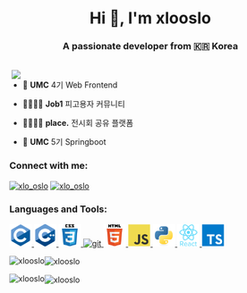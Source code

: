 <h1 align="center">Hi 👋, I'm xlooslo</h1>
<h3 align="center">A passionate developer from 🇰🇷 Korea</h3>
<br/>

<img align="right" width="500" src="https://mblogthumb-phinf.pstatic.net/20160916_23/crist9112_1474000783275Bi5is_GIF/tumblr_ntl6adJeov1tpri36o1_400.gif?type=w800"/>

- 🏢 **UMC** 4기 Web Frontend

- 👨‍👩‍👧‍👦 **Job1** 피고용자 커뮤니티

- 👨‍👩‍👧‍👦 **place.** 전시회 공유 플랫폼

- 🏢 **UMC** 5기 Springboot

<h3 align="left">Connect with me:</h3>
<p align="left">
<a href="https://instagram.com/xlo_oslo" target="blank"><img align="center" src="https://raw.githubusercontent.com/rahuldkjain/github-profile-readme-generator/master/src/images/icons/Social/instagram.svg" alt="xlo_oslo" height="30" width="40" /></a>
<a href="https://www.youtube.com/c/xlo_oslo" target="blank"><img align="center" src="https://raw.githubusercontent.com/rahuldkjain/github-profile-readme-generator/master/src/images/icons/Social/youtube.svg" alt="xlo_oslo" height="30" width="40" /></a>
</p>

<h3 align="left">Languages and Tools:</h3>
<p align="left"> <a href="https://www.cprogramming.com/" target="_blank" rel="noreferrer"> <img src="https://raw.githubusercontent.com/devicons/devicon/master/icons/c/c-original.svg" alt="c" width="40" height="40"/> </a> <a href="https://www.w3schools.com/cpp/" target="_blank" rel="noreferrer"> <img src="https://raw.githubusercontent.com/devicons/devicon/master/icons/cplusplus/cplusplus-original.svg" alt="cplusplus" width="40" height="40"/> </a> <a href="https://www.w3schools.com/css/" target="_blank" rel="noreferrer"> <img src="https://raw.githubusercontent.com/devicons/devicon/master/icons/css3/css3-original-wordmark.svg" alt="css3" width="40" height="40"/> </a> <a href="https://git-scm.com/" target="_blank" rel="noreferrer"> <img src="https://www.vectorlogo.zone/logos/git-scm/git-scm-icon.svg" alt="git" width="40" height="40"/> </a> <a href="https://www.w3.org/html/" target="_blank" rel="noreferrer"> <img src="https://raw.githubusercontent.com/devicons/devicon/master/icons/html5/html5-original-wordmark.svg" alt="html5" width="40" height="40"/> </a> <a href="https://developer.mozilla.org/en-US/docs/Web/JavaScript" target="_blank" rel="noreferrer"> <img src="https://raw.githubusercontent.com/devicons/devicon/master/icons/javascript/javascript-original.svg" alt="javascript" width="40" height="40"/> </a> <a href="https://www.python.org" target="_blank" rel="noreferrer"> <img src="https://raw.githubusercontent.com/devicons/devicon/master/icons/python/python-original.svg" alt="python" width="40" height="40"/> </a> <a href="https://reactjs.org/" target="_blank" rel="noreferrer"> <img src="https://raw.githubusercontent.com/devicons/devicon/master/icons/react/react-original-wordmark.svg" alt="react" width="40" height="40"/> </a> <a href="https://www.typescriptlang.org/" target="_blank" rel="noreferrer"> <img src="https://raw.githubusercontent.com/devicons/devicon/master/icons/typescript/typescript-original.svg" alt="typescript" width="40" height="40"/> </a> </p>

<p><img align="left" src="http://mazassumnida.wtf/api/generate_badge?boj=bluearth4587" alt="xlooslo" /></p>

<p><img align="center" src="https://github-readme-stats.vercel.app/api?username=xlooslo&show_icons=true&locale=en&theme=radical" alt="xlooslo" /></p>

<p><img align="left" src="https://github-readme-streak-stats.herokuapp.com/?user=xlooslo&theme=dark" alt="xlooslo" /></p>

<p><img align="center" src="https://github-readme-stats.vercel.app/api/top-langs/?username=xlooslo&layout=compact&theme=dark" alt="xlooslo" /></p>

